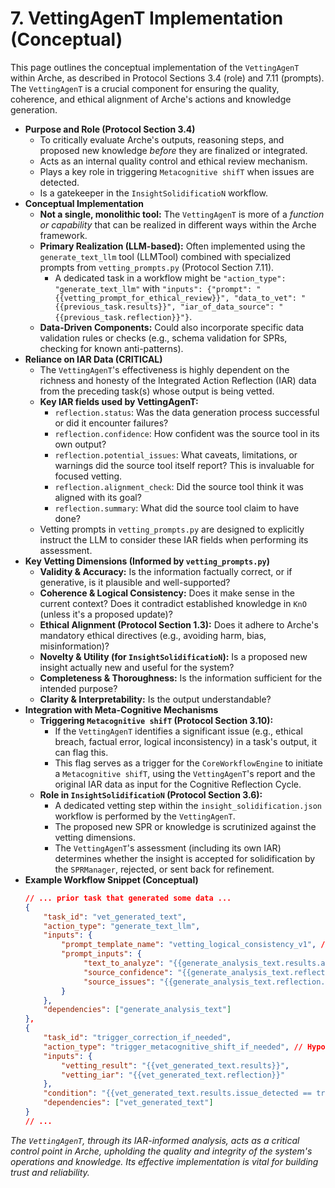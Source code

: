 # 7. VettingAgenT Implementation (Conceptual)

<!--
Instruction for AI Assistant (e.g., Cursor) or Keyholder populating the Wiki:
Explain the conceptual implementation of VettingAgenT, its reliance on IAR, and its role in triggering Metacognitive shifT and InsightSolidificatioN.
-->

This page outlines the conceptual implementation of the `VettingAgenT` within Arche, as described in Protocol Sections 3.4 (role) and 7.11 (prompts). The `VettingAgenT` is a crucial component for ensuring the quality, coherence, and ethical alignment of Arche's actions and knowledge generation.

*   **Purpose and Role (Protocol Section 3.4)**
    *   To critically evaluate Arche's outputs, reasoning steps, and proposed new knowledge *before* they are finalized or integrated.
    *   Acts as an internal quality control and ethical review mechanism.
    *   Plays a key role in triggering `Metacognitive shifT` when issues are detected.
    *   Is a gatekeeper in the `InsightSolidificatioN` workflow.
*   **Conceptual Implementation**
    *   **Not a single, monolithic tool:** The `VettingAgenT` is more of a *function or capability* that can be realized in different ways within the Arche framework.
    *   **Primary Realization (LLM-based):** Often implemented using the `generate_text_llm` tool (LLMTool) combined with specialized prompts from `vetting_prompts.py` (Protocol Section 7.11).
        *   A dedicated task in a workflow might be `"action_type": "generate_text_llm"` with `"inputs": {"prompt": "{{vetting_prompt_for_ethical_review}}", "data_to_vet": "{{previous_task.results}}", "iar_of_data_source": "{{previous_task.reflection}}"}`.
    *   **Data-Driven Components:** Could also incorporate specific data validation rules or checks (e.g., schema validation for SPRs, checking for known anti-patterns).
*   **Reliance on IAR Data (CRITICAL)**
    *   The `VettingAgenT`'s effectiveness is highly dependent on the richness and honesty of the Integrated Action Reflection (IAR) data from the preceding task(s) whose output is being vetted.
    *   **Key IAR fields used by VettingAgenT:**
        *   `reflection.status`: Was the data generation process successful or did it encounter failures?
        *   `reflection.confidence`: How confident was the source tool in its own output?
        *   `reflection.potential_issues`: What caveats, limitations, or warnings did the source tool itself report? This is invaluable for focused vetting.
        *   `reflection.alignment_check`: Did the source tool think it was aligned with its goal?
        *   `reflection.summary`: What did the source tool claim to have done?
    *   Vetting prompts in `vetting_prompts.py` are designed to explicitly instruct the LLM to consider these IAR fields when performing its assessment.
*   **Key Vetting Dimensions (Informed by `vetting_prompts.py`)**
    *   **Validity & Accuracy:** Is the information factually correct, or if generative, is it plausible and well-supported?
    *   **Coherence & Logical Consistency:** Does it make sense in the current context? Does it contradict established knowledge in `KnO` (unless it's a proposed update)?
    *   **Ethical Alignment (Protocol Section 1.3):** Does it adhere to Arche's mandatory ethical directives (e.g., avoiding harm, bias, misinformation)?
    *   **Novelty & Utility (for `InsightSolidificatioN`):** Is a proposed new insight actually new and useful for the system?
    *   **Completeness & Thoroughness:** Is the information sufficient for the intended purpose?
    *   **Clarity & Interpretability:** Is the output understandable?
*   **Integration with Meta-Cognitive Mechanisms**
    *   **Triggering `Metacognitive shifT` (Protocol Section 3.10):**
        *   If the `VettingAgenT` identifies a significant issue (e.g., ethical breach, factual error, logical inconsistency) in a task's output, it can flag this.
        *   This flag serves as a trigger for the `CoreWorkflowEngine` to initiate a `Metacognitive shifT`, using the `VettingAgenT`'s report and the original IAR data as input for the Cognitive Reflection Cycle.
    *   **Role in `InsightSolidificatioN` (Protocol Section 3.6):**
        *   A dedicated vetting step within the `insight_solidification.json` workflow is performed by the `VettingAgenT`.
        *   The proposed new SPR or knowledge is scrutinized against the vetting dimensions.
        *   The `VettingAgenT`'s assessment (including its own IAR) determines whether the insight is accepted for solidification by the `SPRManager`, rejected, or sent back for refinement.
*   **Example Workflow Snippet (Conceptual)**
    ```json
    // ... prior task that generated some data ...
    {
        "task_id": "vet_generated_text",
        "action_type": "generate_text_llm",
        "inputs": {
            "prompt_template_name": "vetting_logical_consistency_v1", // from vetting_prompts.py
            "prompt_inputs": {
                 "text_to_analyze": "{{generate_analysis_text.results.analysis}}",
                 "source_confidence": "{{generate_analysis_text.reflection.confidence}}",
                 "source_issues": "{{generate_analysis_text.reflection.potential_issues}}"
            }
        },
        "dependencies": ["generate_analysis_text"]
    },
    {
        "task_id": "trigger_correction_if_needed",
        "action_type": "trigger_metacognitive_shift_if_needed", // Hypothetical action
        "inputs": {
            "vetting_result": "{{vet_generated_text.results}}",
            "vetting_iar": "{{vet_generated_text.reflection}}"
        },
        "condition": "{{vet_generated_text.results.issue_detected == true}}",
        "dependencies": ["vet_generated_text"]
    }
    // ...
    ```

*The `VettingAgenT`, through its IAR-informed analysis, acts as a critical control point in Arche, upholding the quality and integrity of the system's operations and knowledge. Its effective implementation is vital for building trust and reliability.* 